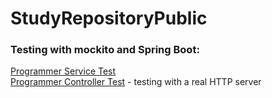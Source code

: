 # StudyRepositoryPublic
### Testing with mockito and Spring Boot:  
[Programmer Service Test](https://github.com/KorolElizavetaR/StudyRepositoryPublic/blob/master/MockProgrammer/src/test/java/com/mockito/programmer/service/ProgrammerServiceTest.java)  
[Programmer Controller Test](https://github.com/KorolElizavetaR/StudyRepositoryPublic/blob/master/MockProgrammer/src/test/java/com/mockito/programmer/controller/ProgrammerControllerTest.java) -  testing with a real HTTP server
